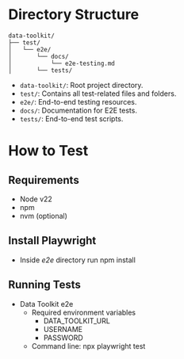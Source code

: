 # Directory Structure

```
data-toolkit/
├── test/
│   └── e2e/
│       └── docs/
│           └── e2e-testing.md
│       └── tests/
```

- `data-toolkit/`: Root project directory.
- `test/`: Contains all test-related files and folders.
- `e2e/`: End-to-end testing resources.
- `docs/`: Documentation for E2E tests.
- `tests/`: End-to-end test scripts.

# How to Test

## Requirements
- Node v22
- npm
- nvm (optional)

## Install Playwright
- Inside *e2e* directory run npm install 

## Running Tests
- Data Toolkit e2e
  - Required environment variables
    - DATA_TOOLKIT_URL
    - USERNAME
    - PASSWORD
  - Command line: npx playwright test
